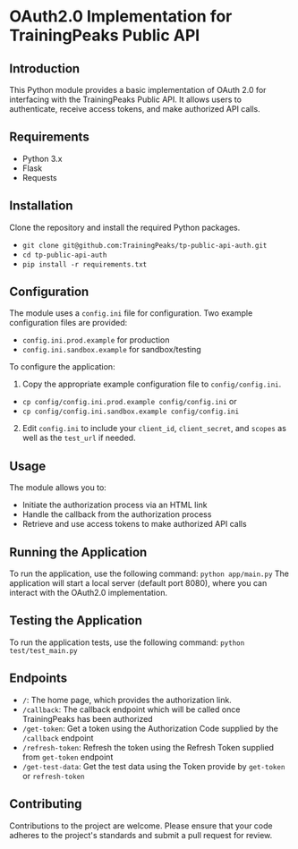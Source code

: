 # OAuth2.0 Implementation for TrainingPeaks Public API

## Introduction
This Python module provides a basic implementation of OAuth 2.0 for interfacing with the TrainingPeaks Public API. It allows users to authenticate, receive access tokens, and make authorized API calls.

## Requirements
- Python 3.x
- Flask
- Requests

## Installation
Clone the repository and install the required Python packages.
- `git clone git@github.com:TrainingPeaks/tp-public-api-auth.git`
- `cd tp-public-api-auth`
- `pip install -r requirements.txt`

## Configuration
The module uses a `config.ini` file for configuration. Two example configuration files are provided:
- `config.ini.prod.example` for production
- `config.ini.sandbox.example` for sandbox/testing

To configure the application:
1. Copy the appropriate example configuration file to `config/config.ini`.
- `cp config/config.ini.prod.example config/config.ini`
or
- `cp config/config.ini.sandbox.example config/config.ini`

2. Edit `config.ini` to include your `client_id`, `client_secret`, and `scopes` as well as the `test_url` if needed. 

## Usage
The module allows you to:
- Initiate the authorization process via an HTML link
- Handle the callback from the authorization process
- Retrieve and use access tokens to make authorized API calls

## Running the Application
To run the application, use the following command:
`python app/main.py`
The application will start a local server (default port 8080), where you can interact with the OAuth2.0 implementation.

## Testing the Application
To run the application tests, use the following command:
`python test/test_main.py`

## Endpoints
- `/`: The home page, which provides the authorization link.
- `/callback`: The callback endpoint which will be called once TrainingPeaks has been authorized
- `/get-token`: Get a token using the Authorization Code supplied by the `/callback` endpoint
- `/refresh-token`: Refresh the token using the Refresh Token supplied from `get-token` endpoint
- `/get-test-data`: Get the test data using the Token provide by `get-token` or `refresh-token`

## Contributing
Contributions to the project are welcome. Please ensure that your code adheres to the project's standards and submit a pull request for review.